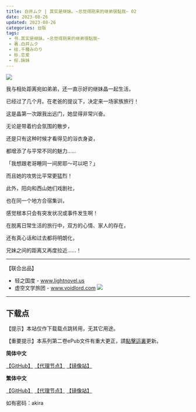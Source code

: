 ```yaml
---
title: 白井ムク | 其实是继妹。~总觉得刚来的继弟很黏我~ 02
date: 2023-08-26
updated: 2023-08-26
categories: 台版
tags: 
 - 书.其实是继妹。~总觉得刚来的继弟很黏我~
 - 著.白井ムク
 - 绘.千種みのり
 - 标.恋爱
 - 标.妹妹
---
```


![](https://cdn.shopifycdn.net/s/files/1/0613/7030/2681/files/03_79c4ff62-714c-4da8-ac98-4c18b3f7d2d2_592x876.jpg?v=1689660601)

我与相处距离宛如弟弟，还一直示好的继妹晶一起生活，

已经过了几个月。在老爸的提议下，决定来一场家族旅行！

这是晶第一次跟我出远门，她显得非常兴奋。

无论是带着约会氛围的散步，

还是只有这种时候才看得见的浴衣身姿，

都增添了与平常不同的魅力……

「我想跟老哥睡同一间房耶～可以吧？」

而且她的攻势比平常更猛烈！

此外，阳向和西山她们戏剧社，

也在同一个地方合宿集训，

感觉根本只会有突发状况或事件发生啊！

在脱离日常生活的旅行中，双方的心情、家人的存在，

还有真心话和过去都将明朗化，

兄妹之间的距离又再度拉近……！

---

【联合出品】

- 轻之国度 -
www.lightnovel.us
- 虚空文学旅团 -
www.voidlord.com
![](https://cdn.staticaly.com/gh/Minami926494/EPUB-COVER@main/logo.webp)

---

## 下载点

【提示】本站仅作下载载点跳转用，无其它用途。

【重要提示】本系列第二卷ePub文件有重大更正，請[點擊這裏](../posts/akira.2)更新。

**简体中文**

[【GitHub】](https://raw.githubusercontent.com/qtqtEricChiu/LightSnacks/master/pages/source/23/08/26/akira.03/%5B%E7%99%BD%E4%BA%95%E3%83%A0%E3%82%AF%5D.%E5%85%B6%E5%AE%9E%E6%98%AF%E7%BB%A7%E5%A6%B9%E3%80%82~%E6%80%BB%E8%A7%89%E5%BE%97%E5%88%9A%E6%9D%A5%E7%9A%84%E7%BB%A7%E5%BC%9F%E5%BE%88%E9%BB%8F%E6%88%91~.03.epub) [【代理节点】](https://ghproxy.com/https://github.com/qtqtEricChiu/LightSnacks/raw/master/pages/source/23/08/26/akira.03/%5B%E7%99%BD%E4%BA%95%E3%83%A0%E3%82%AF%5D.%E5%85%B6%E5%AE%9E%E6%98%AF%E7%BB%A7%E5%A6%B9%E3%80%82~%E6%80%BB%E8%A7%89%E5%BE%97%E5%88%9A%E6%9D%A5%E7%9A%84%E7%BB%A7%E5%BC%9F%E5%BE%88%E9%BB%8F%E6%88%91~.03.epub) [【镜像站】](https://hub.nuaa.cf/qtqtEricChiu/LightSnacks/raw/master/pages/source/23/08/26/akira.03/%5B%E7%99%BD%E4%BA%95%E3%83%A0%E3%82%AF%5D.%E5%85%B6%E5%AE%9E%E6%98%AF%E7%BB%A7%E5%A6%B9%E3%80%82~%E6%80%BB%E8%A7%89%E5%BE%97%E5%88%9A%E6%9D%A5%E7%9A%84%E7%BB%A7%E5%BC%9F%E5%BE%88%E9%BB%8F%E6%88%91~.03.epub)

**繁体中文**

[【GitHub】](https://raw.githubusercontent.com/qtqtEricChiu/LightSnacks/master/pages/source/23/08/26/akira.03/%5Brelease%5D%5Bzht%5D%5B%E7%99%BD%E4%BA%95%E3%83%A0%E3%82%AF%5D.%E5%85%B6%E5%AF%A6%E6%98%AF%E7%B9%BC%E5%A6%B9%E3%80%82~%E7%B8%BD%E8%A6%BA%E5%BE%97%E5%89%9B%E4%BE%86%E7%9A%84%E7%B9%BC%E5%BC%9F%E5%BE%88%E9%BB%8F%E6%88%91~.03.epub) [【代理节点】](https://ghproxy.com/https://github.com/qtqtEricChiu/LightSnacks/raw/master/pages/source/23/08/26/akira.03/%5Brelease%5D%5Bzht%5D%5B%E7%99%BD%E4%BA%95%E3%83%A0%E3%82%AF%5D.%E5%85%B6%E5%AF%A6%E6%98%AF%E7%B9%BC%E5%A6%B9%E3%80%82~%E7%B8%BD%E8%A6%BA%E5%BE%97%E5%89%9B%E4%BE%86%E7%9A%84%E7%B9%BC%E5%BC%9F%E5%BE%88%E9%BB%8F%E6%88%91~.03.epub) [【镜像站】](https://hub.nuaa.cf/qtqtEricChiu/LightSnacks/raw/master/pages/source/23/08/26/akira.03/%5Brelease%5D%5Bzht%5D%5B%E7%99%BD%E4%BA%95%E3%83%A0%E3%82%AF%5D.%E5%85%B6%E5%AF%A6%E6%98%AF%E7%B9%BC%E5%A6%B9%E3%80%82~%E7%B8%BD%E8%A6%BA%E5%BE%97%E5%89%9B%E4%BE%86%E7%9A%84%E7%B9%BC%E5%BC%9F%E5%BE%88%E9%BB%8F%E6%88%91~.03.epub)

如有密码：akira